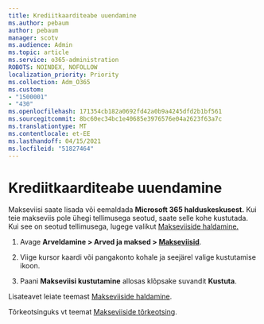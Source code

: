 ```yaml
---
title: Krediitkaarditeabe uuendamine
ms.author: pebaum
author: pebaum
manager: scotv
ms.audience: Admin
ms.topic: article
ms.service: o365-administration
ROBOTS: NOINDEX, NOFOLLOW
localization_priority: Priority
ms.collection: Adm_O365
ms.custom:
- "1500001"
- "430"
ms.openlocfilehash: 171354cb182a0692fd42a0b9a4245dfd2b1bf561
ms.sourcegitcommit: 8bc60ec34bc1e40685e3976576e04a2623f63a7c
ms.translationtype: MT
ms.contentlocale: et-EE
ms.lasthandoff: 04/15/2021
ms.locfileid: "51827464"
---
```

# <a name="update-my-credit-card-information"></a>Krediitkaarditeabe uuendamine

Makseviisi saate lisada või eemaldada **Microsoft 365 halduskeskusest.** Kui teie makseviis pole ühegi tellimusega seotud, saate selle kohe kustutada. Kui see on seotud tellimusega, lugege valikut [Makseviiside haldamine.](https://docs.microsoft.com/microsoft-365/commerce/billing-and-payments/manage-payment-methods)

1. Avage **Arveldamine > Arved ja maksed > [Makseviisid](https://go.microsoft.com/fwlink/p/?linkid=2018806)**.

2. Viige kursor kaardi või pangakonto kohale ja seejärel valige kustutamise ikoon.

3. Paani **Makseviisi kustutamine** allosas klõpsake suvandit **Kustuta**.

Lisateavet leiate teemast [Makseviiside haldamine](https://docs.microsoft.com/microsoft-365/commerce/billing-and-payments/manage-payment-methods).

Tõrkeotsinguks vt teemat [Makseviiside tõrkeotsing](https://docs.microsoft.com/microsoft-365/commerce/billing-and-payments/manage-payment-methods#troubleshoot-payment-methods).
